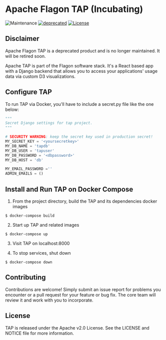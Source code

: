 # Apache Flagon TAP (Incubating)

![Maintenance](https://img.shields.io/maintenance/no/2019)
[![deprecated](http://badges.github.io/stability-badges/dist/deprecated.svg)](http://github.com/badges/stability-badges)
[![License](https://img.shields.io/badge/license-Apache--2.0-blue.svg)](http://www.apache.org/licenses/LICENSE-2.0)

## Disclaimer

Apache Flagon TAP is a deprecated product and is no longer maintained. It will be retired soon.

Apache TAP is part of the Flagon software stack. It's a React based app with a Django backend that allows you to access your applications' usage data via custom D3 visualizations.


## Configure TAP

To run TAP via Docker, you'll have to include a secret.py file like the one below:

```python
"""
Secret Django settings for tap project.
"""

# SECURITY WARNING: keep the secret key used in production secret!
MY_SECRET_KEY = '<yoursecretkey>'
MY_DB_NAME = 'tapdb'
MY_DB_USER = 'tapuser'
MY_DB_PASSWORD = '<dbpassword>'
MY_DB_HOST = 'db'

MY_EMAIL_PASSWORD =''
ADMIN_EMAILS = ()

```

## Install and Run TAP on Docker Compose

1. From the project directory, build the TAP and its dependencies docker images

```
$ docker-compose build
```

2. Start up TAP and related images

```
$ docker-compose up
```

3. Visit TAP on localhost:8000

4. To stop services, shut down

```
$ docker-compose down
```




## Contributing

Contributions are welcome!  Simply submit an issue report for problems you encounter or a pull request for your feature or bug fix.  The core team will review it and work with you to incorporate.

## License

TAP is released under the Apache v2.0 License.  See the LICENSE and NOTICE file for more information.  